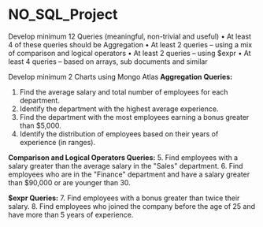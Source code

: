 # NO_SQL_Project

Develop minimum 12 Queries (meaningful, non-trivial and useful)
•	At least 4 of these queries should be Aggregation
•	At least 2 queries – using a mix of comparison and logical operators
•	At least 2 queries – using $expr 
•	At least 4 queries – based on arrays, sub documents and similar   

Develop minimum 2 Charts using Mongo Atlas
**Aggregation Queries:**
1. Find the average salary and total number of employees for each department.
2. Identify the department with the highest average experience.
3. Find the department with the most employees earning a bonus greater than $5,000.
4. Identify the distribution of employees based on their years of experience (in ranges).

**Comparison and Logical Operators Queries:**
5. Find employees with a salary greater than the average salary in the "Sales" department.
6. Find employees who are in the "Finance" department and have a salary greater than $90,000 or are younger than 30.

**$expr Queries:**
7. Find employees with a bonus greater than twice their salary.
8. Find employees who joined the company before the age of 25 and have more than 5 years of experience.


